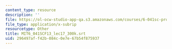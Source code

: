 ```yaml
---
content_type: resource
description: ''
file: https://ol-ocw-studio-app-qa.s3.amazonaws.com/courses/6-041sc-probabilistic-systems-analysis-and-applied-probability-fall-2013/296497aff42b084c0e7e67b54f875937_MIT6_041SCF13_lec17_300k.srt
file_type: application/x-subrip
resourcetype: Other
title: MIT6_041SCF13_lec17_300k.srt
uid: 296497af-f42b-084c-0e7e-67b54f875937
---
```

